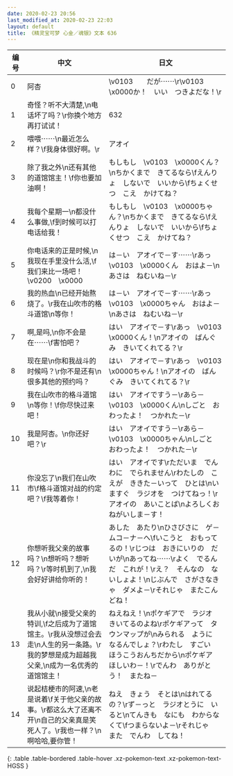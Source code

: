 ```yaml
---
date: 2020-02-23 20:56
last_modified_at: 2020-02-23 22:03
layout: default
title: 《精灵宝可梦 心金／魂银》文本 636
---
```

| 编号 | 中文 | 日文 |
| ---- | ---- | ---- |
| 0 | 阿杏 | \v0103　　だが⋯⋯\r\v0103　\x0000か！　いい　つきよだな！\r |
| 1 | 奇怪？听不大清楚,\n电话坏了吗？\r你换个地方再打试试！ | 632 |
| 2 | 喂喂⋯⋯\n最近怎么样？\f我身体很好啊。\r | アオイ |
| 3 | 除了我之外\n还有其他的道馆馆主！\f你也要加油啊！ | もしもし　\v0103　\x0000くん？\nちかくまで　きてるなら\fえんりょ　しないで　いいから\fちょくせつ　こえ　かけてね？ |
| 4 | 我每个星期一\n都没什么事做,\f到时候可以打电话给我！ | もしもし　\v0103　\x0000ちゃん？\nちかくまで　きてるなら\fえんりょ　しないで　いいから\fちょくせつ　こえ　かけてね？ |
| 5 | 你电话来的正是时候,\n我现在手里没什么活,\f我们来比一场吧！\v0200　\x0000 | は－い　アオイで－す⋯⋯\rあっ　\v0103　\x0000くん　おはよ－\nあさは　ねむいね－\r |
| 6 | 我的热血\n已经开始熬烧了。\r我在山吹市的格斗道馆\n等你！ | は－い　アオイで－す⋯⋯\rあっ　\v0103　\x0000ちゃん　おはよ－\nあさは　ねむいね－\r |
| 7 | 啊,是吗,\n你不会是在⋯⋯\f害怕吧？ | はい　アオイで－す\rあっ　\v0103　\x0000くん！\nアオイの　ばんぐみ　きいてくれてる？\r |
| 8 | 现在是\n你和我战斗的时候吗？\r你不是还有\n很多其他的预约吗？ | はい　アオイで－す\rあっ　\v0103　\x0000ちゃん！\nアオイの　ばんぐみ　きいてくれてる？\r |
| 9 | 我在山吹市的格斗道馆\n等你！\f你尽快过来吧！ | はい　アオイですう－\rあら－　\v0103　\x0000くん\nしごと　おわったよ！　つかれた－\r |
| 10 | 我是阿杏。\n你还好吧？\r | はい　アオイですう－\rあら－　\v0103　\x0000ちゃん\nしごと　おわったよ！　つかれた－\r |
| 11 | 你没忘了\n我们在山吹市\f格斗道馆对战的约定吧？\f我等着你！ | はい　アオイです\rただいま　でんわに　でられません\rわたしの　こえが　ききた－いって　ひとは\nいますぐ　ラジオを　つけてねっ！\rアオイの　あいことば\nよろしくおねがいしま－す！ |
| 12 | 你想听我父亲的故事吗？\n想听吗？想听吗？\r等时机到了,\n我会好好讲给你听的！ | あした　あたり\nひさびさに　ゲ－ムコ－ナ－へ\fいこうと　おもってるの！\rじつは　おきにいりの　だいが\nあってね⋯⋯\rよく　でるんだ　これが！\rえ？　そんなの　ないしょよ！\nじぶんで　さがさなきゃ　ダメよ－\rそれじゃ　またこんどね！ |
| 13 | 我从小就\n接受父亲的特训,\f之后成为了道馆馆主。\r我从没想过会去走\n人生的另一条路。\r我的梦想是成为超越我父亲,\n成为一名优秀的道馆馆主！ | ねえねえ！\nポケギアで　ラジオ　きいてるのよね\rポケギアって　タウンマップが\nみられる　ように　なるんでしょ？\rわたし　すごい　ほうこうおんちだから\nポケギア　ほしいわ－！\rでんわ　ありがとう！　またね－ |
| 14 | 说起桔梗市的阿速,\n老是说着\f关于他父亲的故事。\r都这么大了还离不开\n自己的父亲真是笑死人了。\r我也一样？\n啊哈哈,要你管！ | ねえ　きょう　そとは\nはれてるの？\rず－っと　ラジオとうに　いると\nてんきも　なにも　わからなくて\fつまらないよ－\rそれじゃ　また　でんわ　してね！ |
{: .table .table-bordered .table-hover .xz-pokemon-text .xz-pokemon-text-HGSS }